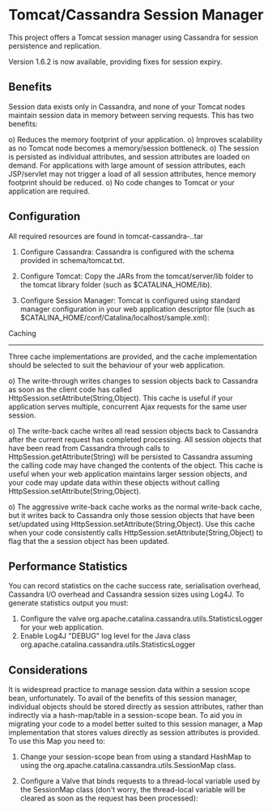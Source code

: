 Tomcat/Cassandra Session Manager
================================

This project offers a Tomcat session manager using Cassandra for session
persistence and replication.

Version 1.6.2 is now available, providing fixes for session expiry.


Benefits
--------

Session data exists only in Cassandra, and none of your Tomcat nodes maintain
session data in memory between serving requests. This has two benefits:

 o) Reduces the memory footprint of your application.
 o) Improves scalability as no Tomcat node becomes a memory/session bottleneck. 
 o) The session is persisted as individual attributes, and session attributes are loaded on demand. For applications with large amount of session attributes, each JSP/servlet may not trigger a load of all session attributes, hence memory footprint should be reduced.
 o) No code changes to Tomcat or your application are required. 


Configuration
-------------
All required resources are found in tomcat-cassandra-*.*.tar

 1) Configure Cassandra:
    Cassandra is configured with the schema provided in schema/tomcat.txt.

 2) Configure Tomcat:
    Copy the JARs from the tomcat/server/lib folder to the tomcat library
    folder (such as $CATALINA_HOME/lib).

 3) Configure Session Manager: Tomcat is configured using standard manager
    configuration in your web application descriptor file (such as
    $CATALINA_HOME/conf/Catalina/localhost/sample.xml):

    <Context docBase="/foo/bar/sample" path="/sample" reloadable="false">

      <!-- Configures the Cassandra session manager for the web application.  -->
      <!-- @hosts = comma-separated list of Cassandra hosts to connect to.    -->
      <!-- @cluster = name of Cassandra cluster/ring.                         -->
      <!-- @keySpace = name of Cassandra key-space ("tomcat").                -->
      <!-- @username = username for authentication.                           -->
      <!-- @password = password for authentication.                           -->
      <!-- @readConsistency = consistency level for read operations.          -->
      <!--    Allowed values (default is "QUORUM"):                           -->
      <!--      "ALL" - read from all nodes.                                  -->
      <!--      "ANY" - read from any single node.                            -->
      <!--      "ONE" - read from a single node.                              -->
      <!--      "TWO" - read from two nodes.                                  -->
      <!--      "THREE" - read from three nodes.                              -->
      <!--      "QUORUM" - quorum read from local data centre.                -->
      <!--      "LOCAL_QUORUM" - quorum read from local data centre.          -->
      <!--      "EACH_QUORUM" - quorum read from all data centres.            -->
      <!-- @writeConsistency = consistency level for write operations.        -->
      <!--    Allowed values (default is "QUORUM"):                           -->
      <!--      "ALL" - write to all nodes.                                   -->
      <!--      "ANY" - write to any single node.                             -->
      <!--      "ONE" - write to a single node.                               -->
      <!--      "TWO" - write to two nodes.                                   -->
      <!--      "THREE" - write to three nodes.                               -->
      <!--      "QUORUM" - quorum write to local data centre.                 -->
      <!--      "LOCAL_QUORUM" - quorum write to local data centre.           -->
      <!--      "EACH_QUORUM" - quorum write to all data centres.             -->
      <!-- @compressionLevel = compression level for session objects.         -->
      <!--    Allowed values (default is "OFF"):                              -->
      <!--      "BEST"    - for best compression (less I/O, more CPU).        -->
      <!--      "SPEED"   - for fastest compression (more I/O, less CPU).     -->
      <!--      "DEFAULT" - for default compression (balanced I/O and CPU).   -->
      <!--      "NONE"    - for no compression, but allowing decompression of -->
      <!--                  already compressed objects. Use this setting for  -->
      <!--                  a short period to safely switch compression off.  -->
      <!--      "OFF"     - compression and decompression completely off.     -->
      <!-- @timeout = session expiry time in seconds.                         -->
      <Manager className="org.apache.catalina.cassandra.TomcatManager" hosts="heisenberg:9160,bohr:9160,einstein:9160" cluster="TestCluster" keySpace="tomcat" username="morten" password="******" readConsistency="QUORUM" writeConsistency="QUORUM" timeout="600"/>

      <!-- This valve allows logging of Cassandra IO and performance to Log4J -->
      <!-- Note that Log4J DEBUG-level logging must be enabled for the class  -->
      <!-- org.apache.catalina.cassandra.utils.StatisticsLogger for a full    -->
      <!-- set of statistics.                                                 -->
      <Valve className="org.apache.catalina.cassandra.utils.StatisticsLogger"/>
      
      <!-- This cache implementations writes updated session objects back to  -->
      <!-- Cassandra after the current request has completed processing. Only -->
      <!-- session objects that have been written back through calls to       -->
      <!-- HttpSession.setAttribute(String,Object) are presisted to           -->
      <!-- Cassandra. Other session objects are not considered changed.       -->
      <Valve className="org.apache.catalina.cassandra.cache.AggressiveWriteBackCache"/>
      
      <!-- This cache implementations writes all read session objects back to -->
      <!-- Cassandra after the current request has completed processing. All  -->
      <!-- session objects that have been read from Cassandra through calls   -->
      <!-- to HttpSession.getAttribute(String) will be persisted to Cassandra -->
      <!-- assuming the calling code may have changed the contents of the     -->
      <!-- object.                                                            -->
      <!-- Valve className="org.apache.catalina.cassandra.cache.WriteBackCache"/ -->
      
      <!-- This cache implementation writes changes to session objects back   -->
      <!-- to Cassandra as soon as the client code has called                 -->
      <!-- HttpSession.setAttribute(String,Object).                           -->
      <!-- Valve className="org.apache.catalina.cassandra.cache.WriteThroughCache"/ -->

    </Context>


Caching

-------
Three cache implementations are provided, and the cache implementation should
be selected to suit the behaviour of your web application.

 o) The write-through writes changes to session objects back to Cassandra as
    soon as the client code has called HttpSession.setAttribute(String,Object).
    This cache is useful if your application serves multiple, concurrent Ajax
    requests for the same user session.

 o) The write-back cache writes all read session objects back to Cassandra
    after the current request has completed processing. All session objects
    that have been read from Cassandra through calls to
    HttpSession.getAttribute(String) will be persisted to Cassandra assuming
    the calling code may have changed the contents of the object. This cache
    is useful when your web application maintains larger session objects, and
    your code may update data within these objects without calling
    HttpSession.setAttribute(String,Object).

  o) The aggressive write-back cache works as the normal write-back cache, but
     it writes back to Cassandra only those session objects that have been
     set/updated using HttpSession.setAttribute(String,Object). Use this cache
     when your code consistently calls HttpSession.setAttribute(String,Object)
     to flag that the a session object has been updated. 


Performance Statistics
----------------------

You can record statistics on the cache success rate, serialisation overhead,
Cassandra I/O overhead and Cassandra session sizes using Log4J. To generate
statistics output you must:

 1) Configure the valve org.apache.catalina.cassandra.utils.StatisticsLogger
    for your web application.
 2) Enable Log4J "DEBUG" log level for the Java class
    org.apache.catalina.cassandra.utils.StatisticsLogger 


Considerations
--------------

It is widespread practice to manage session data within a session scope bean,
unfortunately. To avail of the benefits of this session manager, individual
objects should be stored directly as session attributes, rather than
indirectly via a hash-map/table in a session-scope bean. To aid you in
migrating your code to a model better suited to this session manager, a Map
implementation that stores values directly as session attributes is provided.
To use this Map you need to:

 1) Change your session-scope bean from using a standard HashMap to using the
    org.apache.catalina.cassandra.utils.SessionMap class.

 2) Configure a Valve that binds requests to a thread-local variable used by
    the SessionMap class (don't worry, the thread-local variable will be
    cleared as soon as the request has been processed):

      <Valve className="org.apache.catalina.cassandra.utils.RequestHolderValve"/>